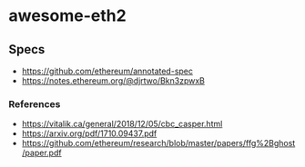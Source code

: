 awesome-eth2
=======================

## Specs

* https://github.com/ethereum/annotated-spec
* https://notes.ethereum.org/@djrtwo/Bkn3zpwxB

### References

* https://vitalik.ca/general/2018/12/05/cbc_casper.html
* https://arxiv.org/pdf/1710.09437.pdf
* https://github.com/ethereum/research/blob/master/papers/ffg%2Bghost/paper.pdf
